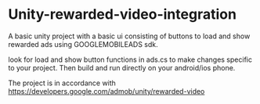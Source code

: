 # Unity-rewarded-video-integration
A basic unity project with a basic ui consisting of buttons to load and show rewarded ads using GOOGLEMOBILEADS sdk.

look for load and show button functions in ads.cs to make changes specific to your project.
Then build and run directly on your android/ios phone.

The project is in accordance with
https://developers.google.com/admob/unity/rewarded-video
